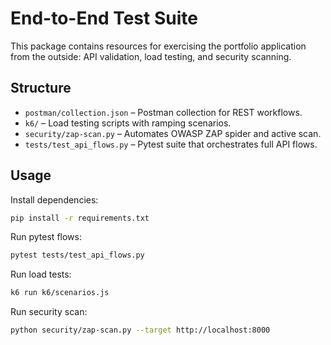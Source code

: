 # End-to-End Test Suite

This package contains resources for exercising the portfolio application from the outside: API validation, load testing, and security scanning.

## Structure
- `postman/collection.json` – Postman collection for REST workflows.
- `k6/` – Load testing scripts with ramping scenarios.
- `security/zap-scan.py` – Automates OWASP ZAP spider and active scan.
- `tests/test_api_flows.py` – Pytest suite that orchestrates full API flows.

## Usage
Install dependencies:
```bash
pip install -r requirements.txt
```

Run pytest flows:
```bash
pytest tests/test_api_flows.py
```

Run load tests:
```bash
k6 run k6/scenarios.js
```

Run security scan:
```bash
python security/zap-scan.py --target http://localhost:8000
```
